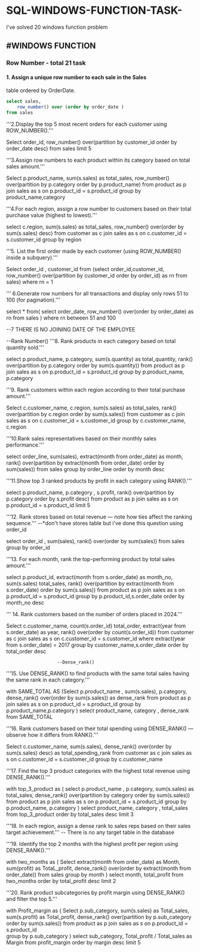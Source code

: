# SQL-WINDOWS-FUNCTION-TASK-
I've solved 20 windows function problem 

## #WINDOWS FUNCTION
### Row Number - total 21 task

#### 1. Assign a unique row number to each sale in the Sales
table ordered by OrderDate.
```SQL
select sales,
	row_number() over (order by order_date )
from sales 
```

'''2.Display the top 5 most recent orders for each customer using
ROW_NUMBER().'''

Select order_id, 
row_number() over(partition by customer_id
	order by order_date desc)
	from sales 
	limit 5 

'''3.Assign row numbers to each product within its category based on
total sales amount.''' 

Select 
	p.product_name, sum(s.sales) as total_sales,
	row_number() over(partition by p.category
	order by p.product_name)
from product as p
join sales as s 
on p.product_id = s.product_id 
group by product_name,category

'''4.For each region, assign a row number to customers based on 
their total purchase value (highest to lowest).'''

select c.region, sum(s.sales) as total_sales,
row_number() over(order by sum(s.sales) desc)
from customer as c
join sales as s 
on c.customer_id = s.customer_id 
group by region

'''5.	List the first order made by each customer (using ROW_NUMBER() 
inside a subquery).'''

Select order_id , customer_id
from (select order_id,customer_id,
row_number() over(partition by customer_id
order by order_id) as rn
from sales)
where rn = 1

''' 6.Generate row numbers for all transactions and display only rows
51 to 100 (for pagination).'''

select * from(
select order_date,
row_number() over(order by order_date) as rn
from sales )
where rn between 51 and 100

--7 THERE IS NO JOINING DATE OF THE EMPLOYEE

--Rank Number()
'''8. Rank products in each category based on total quantity sold.'''

select p.product_name, p.category, 
sum(s.quantity) as total_quantity,
rank() over(partition by p.category order by sum(s.quantity))
from product as p 
join sales as s 
on p.product_id = s.product_id
group by p.product_name, p.category


'''9.	Rank customers within each region according to their
total purchase amount.'''

Select c.customer_name, c.region, sum(s.sales) as total_sales,
rank() over(partition by c.region order by sum(s.sales))
from customer as c 
join sales as s
on c.customer_id = s.customer_id
group by c.customer_name, c.region


'''10.Rank sales representatives based on their monthly 
sales performance.'''

select order_line,
sum(sales),
extract(month from order_date) as month,
rank() over(partition by extract(month from order_date)
order by sum(sales))
from sales
group by order_line
order by month desc

'''11.Show top 3 ranked products by profit in each category using
RANK().'''

select p.product_name, p.category , s.profit, 
rank() over(partition by p.category order by s.profit desc)
from product as p 
join sales as s 
on p.product_id = s.product_id
limit 5 

'''12.	Rank stores based on total revenue — note how ties affect 
the ranking sequence.'''
--*don't have stores table but i've done this question using order_id

select order_id , sum(sales),
rank() over(order by sum(sales))
from sales 
group by order_id

'''13.	For each month, rank the top-performing product by total sales amount.'''

select p.product_id, extract(month from s.order_date) as month_no,
sum(s.sales) total_sales,
rank() over(partition by extract(month from s.order_date)
order by sum(s.sales))
from product as p 
join sales as s
on p.product_id = s.product_id
group by p.product_id,s.order_date
order by month_no desc

''' 14.	Rank customers based on the number of orders placed in 2024.'''

Select c.customer_name, count(s.order_id) total_order,
extract(year from s.order_date) as year,
rank() over(order by count(s.order_id))
from customer as c 
join sales as s 
on c.customer_id = s.customer_id
where extract(year from s.order_date) = 2017 
group by customer_name,s.order_date
order by total_order desc

                       --Dense_rank()

'''15.	Use DENSE_RANK() to find products with the same total sales 
having the same rank in each category.'''

with SAME_TOTAL AS (Select p.product_name , sum(s.sales), p.category,
dense_rank() over(order by sum(s.sales)) as dense_rank
from product as p
join sales as s 
on p.product_id = s.product_id 
group by p.product_name,p.category 
)
select product_name, category , dense_rank
from SAME_TOTAL 


'''16.	Rank customers based on their total spending using DENSE_RANK()
— observe how it differs from RANK().'''

Select c.customer_name, sum(s.sales),
dense_rank() over(order by sum(s.sales) desc) as total_spending_rank
from customer as c
join sales as s 
on c.customer_id = s.customer_id 
group by c.customer_name

'''17.	Find the top 3 product categories with the highest total revenue 
using DENSE_RANK().'''

with top_3_product as (
select p.product_name , p.category, sum(s.sales) as total_sales,
dense_rank() over(partition by category order by sum(s.sales))
from product as p
join sales as s
on p.product_id = s.product_id 
group by p.product_name, p.category
)
select product_name, category , total_sales
from top_3_product
order by total_sales desc
limit 3 

'''18.	In each region, assign a dense rank to sales reps based on their sales target 
achievement.'''
-- There is no any target table in the database

'''19.	Identify the top 2 months with the highest profit per 
region using DENSE_RANK().'''

with two_months as (
Select extract(month from order_date) as Month,
sum(profit) as TotaL_profit,
dense_rank() over(order by extract(month from order_date))
from sales 
group by month
)
select month, total_profit 
from two_months
order by total_profit desc
limit 2

'''20.	Rank product subcategories by profit margin using DENSE_RANK()
and filter the top 5.'''

with Profit_margin as (
Select p.sub_category, sum(s.sales) as Total_sales,
sum(s.profit) as Total_profit,
dense_rank() over(partition by p.sub_category order by sum(s.sales)) 
from product as p 
join sales as s 
on p.product_id = s.product_id  
group by p.sub_category
)
select sub_category, Total_profit / Total_sales as Margin 
from profit_margin 
order by margin desc
limit 5 

